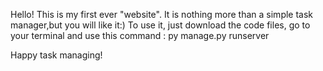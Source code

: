 Hello!
This is my first ever "website".
It is nothing more than a simple task manager,but you will like it:)
To use it, just download the code files, go to your terminal and use this command : 
py manage.py runserver

Happy task managing!

